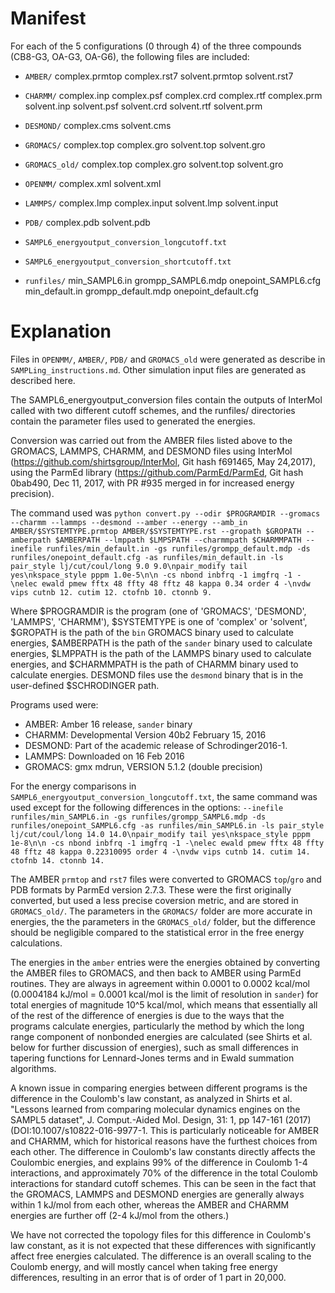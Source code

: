 # Manifest

For each of the 5 configurations (0 through 4) of the three
compounds (CB8-G3, OA-G3, OA-G6), the following files are included:

* `AMBER/`
     complex.prmtop
     complex.rst7
     solvent.prmtop
     solvent.rst7
* `CHARMM/`
    complex.inp
    complex.psf
    complex.crd
    complex.rtf
    complex.prm
    solvent.inp
    solvent.psf
    solvent.crd
    solvent.rtf
    solvent.prm
* `DESMOND/`
    complex.cms
    solvent.cms
* `GROMACS/`
    complex.top
    complex.gro
    solvent.top
    solvent.gro
* `GROMACS_old/`
    complex.top
    complex.gro
    solvent.top
    solvent.gro
* `OPENMM/`
    complex.xml
    solvent.xml
* `LAMMPS/`
    complex.lmp
    complex.input
    solvent.lmp
    solvent.input
* `PDB/`
    complex.pdb
    solvent.pdb

* `SAMPL6_energyoutput_conversion_longcutoff.txt`
* `SAMPL6_energyoutput_conversion_shortcutoff.txt`

* `runfiles/`
    min_SAMPL6.in
    grompp_SAMPL6.mdp
    onepoint_SAMPL6.cfg	 
    min_default.in
    grompp_default.mdp
    onepoint_default.cfg  

# Explanation

Files in `OPENMM/`, `AMBER/`, `PDB/` and `GROMACS_old` were generated as describe
in `SAMPLing_instructions.md`. Other simulation input files are generated as described here.

The SAMPL6_energyoutput_conversion files contain the outputs of
InterMol called with two different cutoff schemes, and the runfiles/
directories contain the parameter files used to generated the energies.

Conversion was carried out from the AMBER files listed above to
the GROMACS, LAMMPS, CHARMM, and DESMOND files using InterMol
(https://github.com/shirtsgroup/InterMol, Git hash f691465,
May 24,2017), using the ParmEd library
(https://github.com/ParmEd/ParmEd, Git hash 0bab490, Dec 11, 2017,
with PR #935 merged in for increased energy precision).

The command used was `python convert.py --odir $PROGRAMDIR --gromacs --charmm --lammps --desmond --amber --energy --amb_in AMBER/$SYSTEMTYPE.prmtop AMBER/$SYSTEMTYPE.rst --gropath $GROPATH --amberpath $AMBERPATH --lmppath $LMPSPATH --charmmpath $CHARMMPATH --inefile runfiles/min_default.in -gs runfiles/grompp_default.mdp -ds runfiles/onepoint_default.cfg -as runfiles/min_default.in -ls pair_style lj/cut/coul/long 9.0 9.0\npair_modify tail yes\nkspace_style pppm 1.0e-5\n\n -cs nbond inbfrq -1 imgfrq -1 -\nelec ewald pmew fftx 48 ffty 48 fftz 48 kappa 0.34 order 4 -\nvdw vips cutnb 12. cutim 12. ctofnb 10. ctonnb 9.`

Where $PROGRAMDIR is the program (one of 'GROMACS', 'DESMOND', 'LAMMPS', 'CHARMM'), $SYSTEMTYPE is one of 'complex' or 'solvent', $GROPATH is the path of the `bin` GROMACS binary used to calculate energies, $AMBERPATH is the path of the `sander` binary used to calculate energies, $LMPPATH is the path of the LAMMPS binary used to calculate energies, and $CHARMMPATH is the path of CHARMM binary used to calculate energies.  DESMOND files use the `desmond` binary that is in the user-defined $SCHRODINGER path.

Programs used were:

* AMBER: Amber 16 release, `sander` binary
* CHARMM: Developmental Version 40b2   February 15, 2016  
* DESMOND: Part of the academic release of Schrodinger2016-1.
* LAMMPS: Downloaded on 16 Feb 2016
* GROMACS: gmx mdrun, VERSION 5.1.2 (double precision)

For the energy comparisons in `SAMPL6_energyoutput_conversion_longcutoff.txt`, the same command was used except for the following differences in the options: `--inefile runfiles/min_SAMPL6.in -gs runfiles/grompp_SAMPL6.mdp -ds runfiles/onepoint_SAMPL6.cfg -as runfiles/min_SAMPL6.in -ls pair_style lj/cut/coul/long 14.0 14.0\npair_modify tail yes\nkspace_style pppm 1e-8\n\n -cs nbond inbfrq -1 imgfrq -1 -\nelec ewald pmew fftx 48 ffty 48 fftz 48 kappa 0.22310095 order 4 -\nvdw vips cutnb 14. cutim 14. ctofnb 14. ctonnb 14.`

The AMBER `prmtop` and `rst7` files were converted to GROMACS
`top`/`gro` and PDB formats by ParmEd version 2.7.3. These were the
first originally converted, but used a less precise coversion metric,
and are stored in `GROMACS_old/`.  The parameters in the `GROMACS/`
folder are more accurate in energies, the the parameters in the
`GROMACS_old/` folder, but the difference should be negligible
compared to the statistical error in the free energy calculations.

The energies in the `amber` entries were the energies obtained by
converting the AMBER files to GROMACS, and then back to AMBER using
ParmEd routines. They are always in agreement within 0.0001 to 0.0002
kcal/mol (0.0004184 kJ/mol = 0.0001 kcal/mol is the limit of
resolution in `sander`) for total energies of magnitude 10^5 kcal/mol,
which means that essentially all of the rest of the difference of
energies is due to the ways that the programs calculate energies,
particularly the method by which the long range component of nonbonded
energies are calculated (see Shirts et al. below for further
discussion of energies), such as small differences in tapering
functions for Lennard-Jones terms and in Ewald summation algorithms.

A known issue in comparing energies between different programs is the
difference in the Coulomb's law constant, as analyzed in Shirts et
al. "Lessons learned from comparing molecular dynamics engines on the
SAMPL5 dataset", J. Comput.-Aided Mol. Design, 31: 1, pp 147-161
(2017) (DOI:10.1007/s10822-016-9977-1.  This is particularly
noticeable for AMBER and CHARMM, which for historical reasons have the
furthest choices from each other. The difference in Coulomb's law
constants directly affects the Coulombic energies, and explains 99% of
the difference in Coulomb 1-4 interactions, and approximately 70% of
the difference in the total Coulomb interactions for standard cutoff
schemes. This can be seen in the fact that the GROMACS, LAMMPS and
DESMOND energies are generally always within 1 kJ/mol from each other,
whereas the AMBER and CHARMM energies are further off (2-4 kJ/mol from
the others.)

We have not corrected the topology files for this difference in
Coulomb's law constant, as it is not expected that these differences
with significantly affect free energies calculated. The difference is
an overall scaling to the Coulomb energy, and will mostly cancel when
taking free energy differences, resulting in an error that is of
order of 1 part in 20,000.

